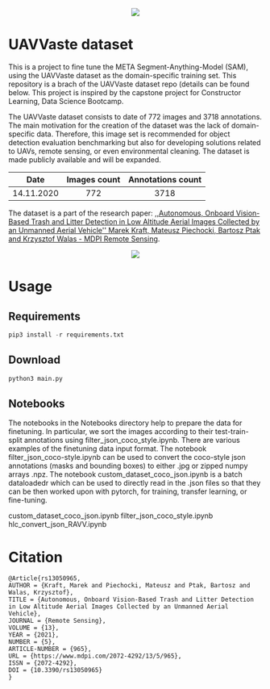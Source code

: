 <p align="center">
    <img src="https://uavvaste.github.io/images/trash.png" />
</p>

# UAVVaste dataset

This is a project to fine tune the META Segment-Anything-Model (SAM), using the UAVVaste dataset as the domain-specific training set. This repository is a brach of the UAVVaste dataset repo (details can be found below. This project is inspired by the capstone project for Constructor Learning, Data Science Bootcamp. 






The UAVVaste dataset consists to date of 772 images and 3718 annotations. The main motivation for the creation of the dataset was the lack of domain-specific data. Therefore, this image set is recommended for object detection evaluation benchmarking but also for developing solutions related to UAVs, remote sensing, or even environmental cleaning. The dataset is made publicly available and will be expanded.

<center>

| **Date**      | **Images count**  | **Annotations count** |
|---------------|:-----------------:|:---------------------:|
| 14.11.2020    |      772          |        3718           |

</center>

The dataset is a part of the research paper: [,,Autonomous, Onboard Vision-Based Trash and Litter Detection in Low Altitude Aerial Images Collected by an Unmanned Aerial Vehicle'' Marek Kraft, Mateusz Piechocki, Bartosz Ptak and Krzysztof Walas - MDPI Remote Sensing](https://www.mdpi.com/2072-4292/13/5/965).

<p align="center">
    <img src="https://github.com/UAVVaste/UAVVaste.github.io/blob/master/50699048692_ea5f052204_o.gif?raw=true" />
</p>

# Usage

## Requirements

``` python
pip3 install -r requirements.txt
```

## Download

``` python
python3 main.py
```

## Notebooks
The notebooks in the Notebooks directory help to prepare the data for finetuning. In particular, we sort the images according to their test-train-split annotations using filter_json_coco_style.ipynb. There are various examples of the finetuning data input format. The notebook filter_json_coco-style.ipynb can be used to convert the coco-style json annotations (masks and bounding boxes) to either .jpg or zipped numpy arrays .npz. The notebook custom_dataset_coco_json.ipynb is a batch dataloadedr which can be used to directly read in the .json files so that they can be then worked upon with pytorch, for training, transfer learning, or fine-tuning. 

custom_dataset_coco_json.ipynb
filter_json_coco_style.ipynb
hlc_convert_json_RAVV.ipynb


# Citation

```
@Article{rs13050965,
AUTHOR = {Kraft, Marek and Piechocki, Mateusz and Ptak, Bartosz and Walas, Krzysztof},
TITLE = {Autonomous, Onboard Vision-Based Trash and Litter Detection in Low Altitude Aerial Images Collected by an Unmanned Aerial Vehicle},
JOURNAL = {Remote Sensing},
VOLUME = {13},
YEAR = {2021},
NUMBER = {5},
ARTICLE-NUMBER = {965},
URL = {https://www.mdpi.com/2072-4292/13/5/965},
ISSN = {2072-4292},
DOI = {10.3390/rs13050965}
}
```
